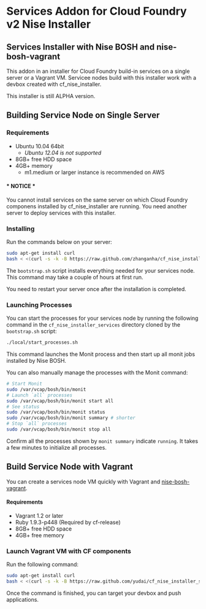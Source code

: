 # Services Addon for Cloud Foundry v2 Nise Installer 

## Services Installer with Nise BOSH and nise-bosh-vagrant

This addon in an installer for Cloud Foundry build-in services on a single server or a Vagrant VM. Servicee nodes build with this installer work with a devbox created with cf_nise_installer.

This installer is still ALPHA version.


## Building Service Node on Single Server


### Requirements

* Ubuntu 10.04 64bit
   * *Ubuntu 12.04 is not supported*
* 8GB+ free HDD space
* 4GB+ memory
   * m1.medium or larger instance is recommended on AWS

#### * NOTICE *

You cannot install services on the same server on which Cloud Foundry componens installed by cf_nise_installer are running. You need another server to deploy services with this installer.

### Installing 

Run the commands below on your server:

```sh
sudo apt-get install curl
bash < <(curl -s -k -B https://raw.github.com/zhanganha/cf_nise_installer_services/${INSTALLER_BRANCH:-master}/local/bootstrap.sh)
```

The `bootstrap.sh` script installs everything needed for your services node. This command may take a couple of hours at first run.

You need to restart your server once after the installation is completed.

### Launching Processes

You can start the processes for your services node by running the following command in the `cf_nise_installer_services` directory cloned by the `bootstrap.sh` script:

```sh
./local/start_processes.sh
```

This command launches the Monit process and then start up all monit jobs installed by Nise BOSH.

You can also manually manage the processes with the Monit command:

```sh
# Start Monit
sudo /var/vcap/bosh/bin/monit
# Launch `all` processes
sudo /var/vcap/bosh/bin/monit start all
# See status
sudo /var/vcap/bosh/bin/monit status
sudo /var/vcap/bosh/bin/monit summary # shorter
# Stop `all` processes
sudo /var/vcap/bosh/bin/monit stop all
```

Confirm all the processes shown by `monit summary` indicate `running`. It takes a few minutes to initialize all processes.

## Build Service Node with Vagrant

You can create a services node VM quickly with Vagrant and [nise-bosh-vagrant](https://github.com/BrianMMcClain/nise-bosh-vagrant).

#### Requirements

* Vagrant 1.2 or later
* Ruby 1.9.3-p448 (Required by cf-release)
* 8GB+ free HDD space
* 4GB+ free memory

### Launch Vagrant VM with CF components

Run the following command:

```sh
sudo apt-get install curl
bash < <(curl -s -k -B https://raw.github.com/yudai/cf_nise_installer_services/${INSTALLER_BRANCH:-master}/vagrant/bootstrap.sh)
```
Once the command is finished, you can target your devbox and push applications.

